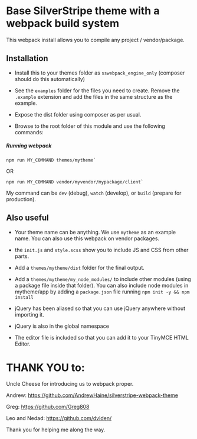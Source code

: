# Base SilverStripe theme with a webpack build system

This webpack install allows you to compile any project / vendor/package.

## Installation

 - Install this to your themes folder as `sswebpack_engine_only` (composer should do this automatically)

 - See the `examples` folder for the files you need to create.
   Remove the `.example` extension and add the files in the same structure as the example.  
   
 - Expose the dist folder using composer as per usual. 
 
 - Browse to the root folder of this module and use the following commands:
 
##### Running webpack
```
npm run MY_COMMAND themes/mytheme`
```
OR 
```
npm run MY_COMMAND vendor/myvendor/mypackage/client`
```
My command can be `dev` (debug), `watch` (develop), or `build` (prepare for production).



## Also useful

 - Your theme name can be anything.  We use `mytheme` as an example name.  You can also use this webpack on vendor packages. 

 - the `init.js` and `style.scss` show you to include JS and CSS from other parts.

 - Add a `themes/mytheme/dist` folder for the final output.

 - Add a `themes/mytheme/my_node_modules/` to include other modules (using a package file inside that folder).
   You can also include node modules in mytheme/app by adding a `package.json` file
   running `npm init -y && npm install`

- jQuery has been aliased so that you can use jQuery anywhere without importing it.

- jQuery is also in the global namespace

- The editor file is included so that you can add it to your TinyMCE HTML Editor.

# THANK YOU to:

Uncle Cheese for introducing us to webpack proper.

Andrew:
https://github.com/AndrewHaine/silverstripe-webpack-theme

Greg:
https://github.com/Greg808

Leo and Nedad:
https://github.com/dvlden/

Thank you for helping me along the way.
